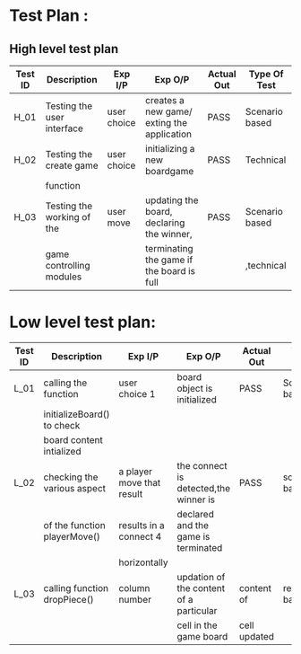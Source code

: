 # Test Plan :


## High level test plan

|Test ID  |        Description        |  Exp I/P  |                   Exp O/P                | Actual Out  |Type Of Test  |
| ------- | ------------------------- |---------- | -----------------------------------------|------------|-------------- |
| H_01    | Testing the user interface|user choice|creates a new game/ exting the application|	PASS      | Scenario based|
| H_02    | Testing the create game   |user choice|initializing a new boardgame              |  PASS      | Technical     |                 
|         |function	                  |           |                                          |            |               |
| H_03    | Testing the working of the| user move |updating the board, declaring the winner, |  PASS      | Scenario based| 
|         | game controlling modules  |           |terminating the game if the board is full |            | ,technical    |

# Low level test plan:
|Test ID  |        Description          |          Exp I/P         |                   Exp O/P                | Actual Out |   Type Of Test   |
| ------- | --------------------------- |------------------------- | -----------------------------------------|------------|----------------- |
| L_01    | calling the function        |user choice 1             |board object is initialized               |	 PASS      | Scenario based   |
|         |initializeBoard() to check   |                          |                                          |            |                  |
|         |board content intialized     |                          |                                          |            |                  |
| L_02    |checking the various aspect  |a player move that result |the connect is detected,the winner is     |  PASS      | scenario based   |                 
|         | of the function playerMove()|results in a connect 4    |  declared and the game is terminated     |            |                  |
|         |                             |horizontally              |                                          |            |                  |
| L_03    |calling function dropPiece() | column number            |updation of the content of a particular   |content of  | requirement based| 
|         |                             |                          |cell in the game board                    |cell updated|                  |
